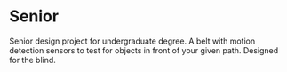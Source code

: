 Senior
======
Senior design project for undergraduate degree.
A belt with motion detection sensors to test for objects in front of 
your given path. Designed for the blind.

